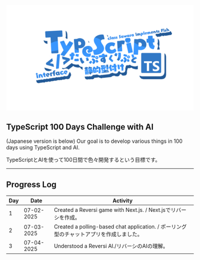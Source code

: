 ![TypeScript Logo](./TypeScript.png)

## TypeScript 100 Days Challenge with AI

(Japanese version is below)
Our goal is to develop various things in 100 days using TypeScript and AI.

TypeScriptとAIを使って100日間で色々開発するという目標です。

---

## Progress Log

| Day | Date       | Activity                               |
|-----|------------|----------------------------------------|
| 1   | 07-02-2025 | Created a Reversi game with Next.js. / Next.jsでリバーシを作成。 |
| 2   | 07-03-2025 | Created a polling-based chat application. / ポーリング型のチャットアプリを作成しました。 |
| 3   | 07-04-2025 | Understood a Reversi AI./リバーシのAIの理解。|
